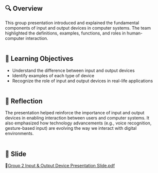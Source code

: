 ## 🔍 Overview
This group presentation introduced and explained the fundamental components of input and output devices in computer systems. The team highlighted the definitions, examples, functions, and roles in human-computer interaction. <br> <br>
## 🎯 Learning Objectives
- Understand the difference between input and output devices
- Identify examples of each type of device
- Recognize the role of input and output devices in real-life applications <br> <br>
## 📌 Reflection
The presentation helped reinforce the importance of input and output devices in enabling interaction between users and computer systems. It also emphasized how technology advancements (e.g., voice recognition, gesture-based input) are evolving the way we interact with digital environments. <br> <br>
## 📄 Slide
📎[Group 2 Input & Output Device Presentation Slide.pdf](./Group2_Input_Output_Devices.pdf)
